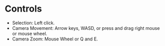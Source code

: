 # Controls
- Selection: Left click.
- Camera Movement: Arrow keys, WASD, or press and drag right mouse or mouse wheel.
- Camera Zoom: Mouse Wheel or Q and E.
